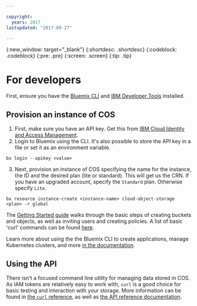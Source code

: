 ```yaml
---

copyright:
  years: 2017
lastupdated: "2017-09-27"

---
```

{:new_window: target="_blank"}
{:shortdesc: .shortdesc}
{:codeblock: .codeblock}
{:pre: .pre}
{:screen: .screen}
{:tip: .tip}

# For developers

First, ensure you have the [Bluemix CLI](https://clis.ng.bluemix.net/ui/home.html) and [IBM Developer Tools](https://console.bluemix.net/docs/cloudnative/dev_cli.html) installed.

## Provision an instance of COS
  1. First, make sure you have an API key.  Get this from [IBM Cloud Identity and Access Management](https://www.bluemix.net/iam/#/apikeys).
  2. Login to Bluemix using the CLI.  It's also possible to store the API key in a file or set it as an environment variable.

```
bx login --apikey <value>
```
  3. Next, provision an instance of COS specifying the name for the instance, the ID and the desired plan (lite or standard).  This will get us the CRN.  If you have an upgraded account, specify the `Standard` plan.  Otherwise specify `Lite`.

```
bx resource instance-create <instance-name> cloud-object-storage <plan> -r global
```

The [Getting Started guide](/docs/services/cloud-object-storage/getting-started.html) walks through the basic steps of creating buckets and objects, as well as inviting users and creating policies.  A list of basic 'curl' commands can be found [here](/docs/services/cloud-object-storage/cli/curl.html).

Learn more about using the the Bluemix CLI to create applications, manage Kubernetes clusters, and more [in the documentation](/docs/cli/reference/bluemix_cli/bx_cli.html).


## Using the API

There isn't a focused command line utility for managing data stored in COS.  As IAM tokens are relatively easy to work with, `curl` is a good choice for basic testing and interaction with your storage.  More information can be found in [the `curl` reference](/docs/services/cloud-object-storage/cli/curl.html), as well as [the API reference documentation](/docs/services/cloud-object-storage/api-reference/about-compatibility-api.html).
